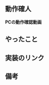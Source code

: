 ## 動作確人

<!-- PCで動かした場合の動作確人を動画で貼る or 見た目のみの作成で機能が必要ない場合は画像でOK -->
**PCの動作確認動画**

## やったこと
<!-- 実装した内容を書く-->


## 実装のリンク
<!-- ガントチャートのタスク対象のセルのリンクを貼る -->

## 備考

<!-- なければ、書かなくても良い。相談事項があれば、ここに書く。-->

